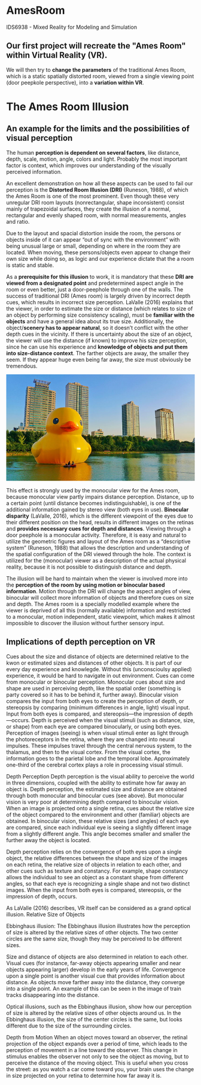 # AmesRoom
IDS6938 - Mixed Reality for Modeling and Simulation


## Our first project will recreate the "Ames Room" within Virtual Reality (VR).

We will then try to **change the parameters** of the traditional Ames Room, which is a static spatially distorted room, viewed from a single viewing point (door peepkole perspective), into a **variation within VR**.

# The Ames Room Illusion
## An example for the limits and the possibilities of visual perception

The human **perception is dependent on several factors**, like distance, depth, scale, motion, angle, colors and light. Probably the most important factor is context, which improves our understanding of the visually perceived information. 

An excellent demonstration on how all these aspects can be used to fail our perception is the **Distorted Room Illusion (DRI)** (Runeson, 1988), of which the Ames Room is one of the most prominent. Even though these very unregular DRI room layouts (nonrectangular, shape inconsistent) consist mainly of trapezoidal surfaces, they create the illusion of a normal, rectangular and evenly shaped room, with normal measurements, angles and ratio. 

Due to the layout and spacial distortion inside the room, the persons or objects inside of it can appear “out of sync with the environment” with being unusual large or small, depending on where in the room they are located. When moving, these persons/objects even appear to change their own size while doing so, as logic and our experience dictate that the a room is static and stable. 

As a **prerequisite for this illusion** to work, it is mandatory that these **DRI are viewed from a designated point** and predetermined aspect angle in the room or even better, just a door-peephole through one of the walls. The success of traditional DRI (Ames room) is largely driven by incorrect depth cues, which results in incorrect size perception. 
LaValle (2016) explains that the viewer, in order to estimate the size or distance (which relates to size of an object by performing size consistency scaling), must be **familiar with the objects** and have a general idea about its true size. Additionally, the object/**scenery has to appear natural**, so it doesn’t conflict with the other depth cues in the vicinity. 
If there is uncertainty about the size of an object, the viewer will use the distance (if known) to improve his size perception, since he can use his experience and **knowledge of objects and put them into size-distance context**. The farther objects are away, the smaller they seem. If they appear huge even being far away, the size must obviously be tremendous. 


![Size and Distance by experience](https://github.com/valdeezzee/AmesRoom/blob/master/Ames%20Room%20Readings/Huge_Rubber_Duck.jpg)

This effect is strongly used by the monocular view for the Ames room, because monocular view partly impairs distance perception. Distance, up to a certain point (until distance becomes indistinguishable), is one of the additional information gained by stereo view (both eyes in use). **Binocular disparity** (LaValle, 2016), which is the different viewpoint of the eyes due to their different position on the head, results in different images on the retinas and **provides necessary cues for depth and distances**. 
Viewing through a door peephole is a monocular activity. Therefore, it is easy and natural to utilize the geometric figures and layout of the Ames room as a “descriptive system” (Runeson, 1988) that allows the description and understanding of the spatial configuration of the DRI viewed through the hole. The context is utilized for the (monocular) viewer as a description of the actual physical reality, because it is not possible to distinguish distance and depth. 

The illusion will be hard to maintain when the viewer is involved more into the **perception of the room by using motion or binocular based information**. Motion through the DRI will change the aspect angles of view, binocular will collect more information of objects and therefore cues on size and depth. 
The Ames room is a specially modelled example where the viewer is deprived of all this (normally available) information and restricted to a monocular, motion independent, static viewpoint, which makes it almost impossible to discover the illusion without further sensory input. 


## Implications of depth perception on VR

Cues about the size and distance of objects are determined relative to the kwon or estimated sizes and distances of other objects. It is part of our every day experience and knowlegde. Without this (unconscioulsy applied) experience, it would be hard to navigate in out environment. Cues can come from monocular or binocular perception. Monocular cues about size and shape are used in perceiving depth, like the spatial order (something is party covered so it has to be behind it, further away). Binocular vision compares the input from both eyes to create the perception of depth, or stereopsis by comparing (minimum differences in angle, light) vísual input.
Input from both eyes is compared, and stereopsis—the impression of depth—occurs. Depth is perceived when the visual stimuli (such as distance, size, or shape) from each eye are compared binocularly, or using both eyes. 
Perception of images (seeing) is when visual stimuli enter as light through the photoreceptors in the retina, where they are changed into neural impulses. These impulses travel through the central nervous system, to the thalamus, and then to the visual cortex. From the visual cortex, the information goes to the parietal lobe and the temporal lobe. Approximately one-third of the cerebral cortex plays a role in processing visual stimuli.


Depth Perception
Depth perception is the visual ability to perceive the world in three dimensions, coupled with the ability to estimate how far away an object is. Depth perception, the estimated size and distance are obtained through both monocular and binocular cues (see above). But monocular vision is very poor at determining depth compared to binocular vision. When an image is projected onto a single retina, cues about the relative size of the object compared to the environment and other (familiar) objects are obtained. In binocular vision, these relative sizes (and angles) of each eye are compared, since each individual eye is seeing a slightly different image from a slightly different angle. This angle becomes smaller and smaller the further away the object is located. 

Depth perception relies on the convergence of both eyes upon a single object, the relative differences between the shape and size of the images on each retina, the relative size of objects in relation to each other, and other cues such as texture and constancy. For example, shape constancy allows the individual to see an object as a constant shape from different angles, so that each eye is recognizing a single shape and not two distinct images. When the input from both eyes is compared, stereopsis, or the impression of depth, occurs.

As LaValle (2016) describes, VR itself can be considered as a grand optical illusion. 
Relative Size of Objects

Ebbinghaus illusion: The Ebbinghaus illusion illustrates how the perception of size is altered by the relative sizes of other objects. The two center circles are the same size, though they may be perceived to be different sizes.

Size and distance of objects are also determined in relation to each other. Visual cues (for instance, far-away objects appearing smaller and near objects appearing larger) develop in the early years of life. Convergence upon a single point is another visual cue that provides information about distance. As objects move farther away into the distance, they converge into a single point. An example of this can be seen in the image of train tracks disappearing into the distance.

Optical illusions, such as the Ebbinghaus illusion, show how our perception of size is altered by the relative sizes of other objects around us. In the Ebbinghaus illusion, the size of the center circles is the same, but looks different due to the size of the surrounding circles.

Depth from Motion
When an object moves toward an observer, the retinal projection of the object expands over a period of time, which leads to the perception of movement in a line toward the observer. This change in stimulus enables the observer not only to see the object as moving, but to perceive the distance of the moving object. This is useful when you cross the street: as you watch a car come toward you, your brain uses the change in size projected on your retina to determine how far away it is.

